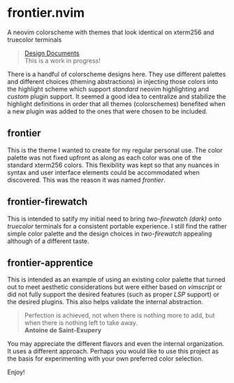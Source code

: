 # frontier.nvim
A neovim colorscheme with themes that look identical on xterm256 and truecolor terminals

> [Design Documents](doc/design/README.md)  
> This is a work in progress!

There is a handful of colorscheme designs here.  They use different palettes
and different choices (theming abstractions) in injecting those colors into
the highlight scheme which support _standard_ neovim highlighting and _custom_
plugin support.  It seemed a good idea to centralize and stabilize the highlight
definitions in order that all themes (colorschemes) benefited when a new plugin
was added to the ones that were chosen to be included.

## frontier
This is the theme I wanted to create for my regular personal use.
The color palette was not fixed upfront as along as each color was
one of the standard xterm256 colors.  This flexibility was kept so that
any nuances in syntax and user interface elements could be accommodated
when discovered.  This was the reason it was named _frontier_.

## frontier-firewatch
This is intended to satify my initial need to bring _two-firewatch (dark)_
onto _truecolor_ terminals for a consistent portable experience.
I still find the rather simple color palette and the design choices
in _two-firewatch_ appealing although of a different taste.

## frontier-apprentice
This is intended as an example of using an existing color palette that turned
out to meet aesthetic considerations but were either based on _vimscript_ or
did not fully support the desired features (such as proper _LSP_ support) or
the desired plugins.  This also helps validate the internal abstraction.

> Perfection is achieved, not when there is nothing more to add,
> but when there is nothing left to take away.  
> **Antoine de Saint-Exupery**

You may appreciate the different flavors and even the internal organization.
It uses a different approach.
Perhaps you would like to use this project as the basis for experimenting
with your own preferred color selection.

Enjoy!
